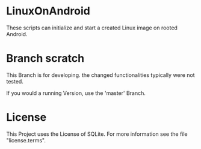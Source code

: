 LinuxOnAndroid
==============

These scripts can initialize and start a created Linux image on rooted Android.


Branch scratch
==============

This Branch is for developing. the changed functionalities typically were not tested.

If you would a running Version, use the 'master' Branch.


License
=======

This Project uses the License of SQLite. For more information see the file "license.terms".

